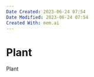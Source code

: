 ```yaml
---
Date Created: 2023-06-24 07:54
Date Modified: 2023-06-24 07:54
Created With: mem.ai
---
```


# Plant

Plant
